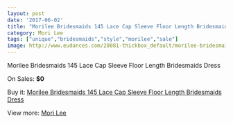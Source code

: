 ```yaml
---
layout: post
date: '2017-06-02'
title: "Morilee Bridesmaids 145 Lace Cap Sleeve Floor Length Bridesmaids Dress"
category: Mori Lee
tags: ["unique","bridesmaids","style","morilee","sale"]
image: http://www.eudances.com/20081-thickbox_default/morilee-bridesmaids-145-lace-cap-sleeve-floor-length-bridesmaids-dress.jpg
---
```

Morilee Bridesmaids 145 Lace Cap Sleeve Floor Length Bridesmaids Dress

On Sales: **$0**
<a href="https://www.eudances.com/en/mori-lee/6014-morilee-bridesmaids-145-lace-cap-sleeve-floor-length-bridesmaids-dress.html"><amp-img layout="responsive" width="600" height="600" src="//www.eudances.com/20081-thickbox_default/morilee-bridesmaids-145-lace-cap-sleeve-floor-length-bridesmaids-dress.jpg" alt="Morilee Bridesmaids 145 Lace Cap Sleeve Floor Length Bridesmaids Dress 0" /></a>
<a href="https://www.eudances.com/en/mori-lee/6014-morilee-bridesmaids-145-lace-cap-sleeve-floor-length-bridesmaids-dress.html"><amp-img layout="responsive" width="600" height="600" src="//www.eudances.com/20083-thickbox_default/morilee-bridesmaids-145-lace-cap-sleeve-floor-length-bridesmaids-dress.jpg" alt="Morilee Bridesmaids 145 Lace Cap Sleeve Floor Length Bridesmaids Dress 1" /></a>
<a href="https://www.eudances.com/en/mori-lee/6014-morilee-bridesmaids-145-lace-cap-sleeve-floor-length-bridesmaids-dress.html"><amp-img layout="responsive" width="600" height="600" src="//www.eudances.com/20082-thickbox_default/morilee-bridesmaids-145-lace-cap-sleeve-floor-length-bridesmaids-dress.jpg" alt="Morilee Bridesmaids 145 Lace Cap Sleeve Floor Length Bridesmaids Dress 2" /></a>

Buy it: [Morilee Bridesmaids 145 Lace Cap Sleeve Floor Length Bridesmaids Dress](https://www.eudances.com/en/mori-lee/6014-morilee-bridesmaids-145-lace-cap-sleeve-floor-length-bridesmaids-dress.html "Morilee Bridesmaids 145 Lace Cap Sleeve Floor Length Bridesmaids Dress")

View more: [Mori Lee](https://www.eudances.com/en/65-mori-lee "Mori Lee")